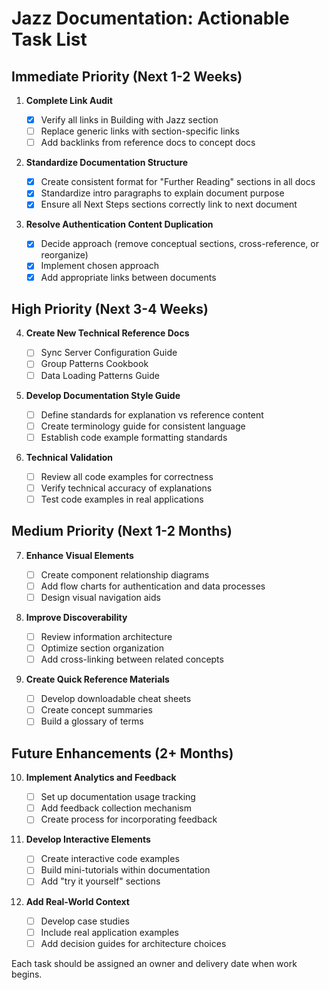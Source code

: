 # Jazz Documentation: Actionable Task List

## Immediate Priority (Next 1-2 Weeks)

1. **Complete Link Audit**

   - [x] Verify all links in Building with Jazz section
   - [ ] Replace generic links with section-specific links
   - [ ] Add backlinks from reference docs to concept docs

2. **Standardize Documentation Structure**

   - [x] Create consistent format for "Further Reading" sections in all docs
   - [x] Standardize intro paragraphs to explain document purpose
   - [x] Ensure all Next Steps sections correctly link to next document

3. **Resolve Authentication Content Duplication**
   - [x] Decide approach (remove conceptual sections, cross-reference, or reorganize)
   - [x] Implement chosen approach
   - [x] Add appropriate links between documents

## High Priority (Next 3-4 Weeks)

4. **Create New Technical Reference Docs**

   - [ ] Sync Server Configuration Guide
   - [ ] Group Patterns Cookbook
   - [ ] Data Loading Patterns Guide

5. **Develop Documentation Style Guide**

   - [ ] Define standards for explanation vs reference content
   - [ ] Create terminology guide for consistent language
   - [ ] Establish code example formatting standards

6. **Technical Validation**
   - [ ] Review all code examples for correctness
   - [ ] Verify technical accuracy of explanations
   - [ ] Test code examples in real applications

## Medium Priority (Next 1-2 Months)

7. **Enhance Visual Elements**

   - [ ] Create component relationship diagrams
   - [ ] Add flow charts for authentication and data processes
   - [ ] Design visual navigation aids

8. **Improve Discoverability**

   - [ ] Review information architecture
   - [ ] Optimize section organization
   - [ ] Add cross-linking between related concepts

9. **Create Quick Reference Materials**
   - [ ] Develop downloadable cheat sheets
   - [ ] Create concept summaries
   - [ ] Build a glossary of terms

## Future Enhancements (2+ Months)

10. **Implement Analytics and Feedback**

    - [ ] Set up documentation usage tracking
    - [ ] Add feedback collection mechanism
    - [ ] Create process for incorporating feedback

11. **Develop Interactive Elements**

    - [ ] Create interactive code examples
    - [ ] Build mini-tutorials within documentation
    - [ ] Add "try it yourself" sections

12. **Add Real-World Context**
    - [ ] Develop case studies
    - [ ] Include real application examples
    - [ ] Add decision guides for architecture choices

Each task should be assigned an owner and delivery date when work begins.
